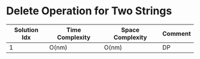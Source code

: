 # Delete Operation for Two Strings

| Solution Idx | Time Complexity | Space Complexity | Comment |
| ------------ | --------------- | ---------------- | ------- |
| 1            | O(nm)           | O(nm)            | DP      |
